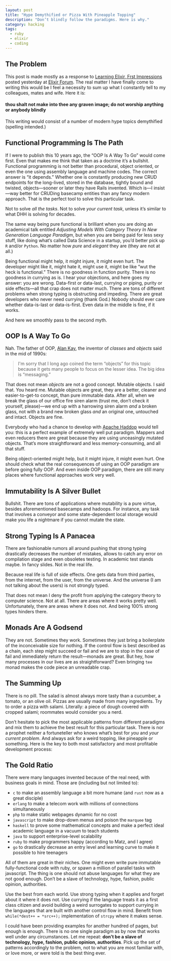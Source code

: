```yaml
---
layout: post
title: "Hype Demythified or Pizza With Pineapple Topping"
description: "Don’t blindly follow the paradigms. Here is why."
category: hacking
tags:
  - ruby
  - elixir
  - coding
---
```


## The Problem

This post is made mostly as a response to [Learning Elixir, Frst Impressions](https://elixirforum.com/t/learning-elixir-frst-impressions-plz-dont-kill-me) posted yesterday at [Elixir Forum](https://elixirforum.com). The real matter I have finally come to writing this would be I feel a necessity to sum up what I constantly tell to my colleagues, mates and wife. Here it is:

>
#### thou shalt not make into thee any graven image; do not worship anything or anybody blindly

This writing would consist of a number of modern hype topics demythified (spelling intended.)

## Functional Programming Is The Path

If I were to publish this 10 years ago, the “OOP Is A Way To Go” would come first. Even that makes me think that taken as a doctrine it’s a bullshit. Functional programming is not better than procedural, object oriented, or even the one using assembly language and machine codes. The correct answer is “it depends.” Whether one is constantly producing new CRUD endpoints for the long-lived, stored in the database, tightly bound and twisted, objects—sooner or later they have Rails invented. Which is—I insist—way better for CRUDing basecamp entities than any fancy modern approach. That is the perfect tool to solve this particular task.

Not to solve _all the tasks_. Not to solve _your current task_, unless it’s similar to what DHH is solving for decades.

The same way being pure functional is brilliant when you are doing an academical talk entitled _Adjusting Models With Category Theory In New Generation Language Paradigm_, but when you are being paid for less sexy stuff, like doing what’s called Data Science in a startup, you’d better pick up `R` and/or `Python`. No matter how _pure_ and _elegant_ they are (they are not at all.)

Being functional might help, it might injure, it might even hurt. The developer might like it, might hate it, might use it, might be like “wut the heck is functional.” There is no goodness in function purity. There is no goodness in currying as is. I hear your objections, and here goes my answer: you are wrong. Data-first or data-last, currying or piping, purity or side effects—all that crap does not matter much. There are tons of different problems when strong typing is obstructing and impeding. There are great developers who never need currying (thank God.) Nobody should ever care whether data-is-last or data-is-first. Even data in the middle is fine, if it works.

And here we smoothly pass to the second myth.

## OOP Is A Way To Go

Nah. The father of OOP, [Alan Kay](https://en.wikipedia.org/wiki/Alan_Kay), the inventor of _classes_ and _objects_ said in the mid of 1990s:

> I'm sorry that I long ago coined the term “objects” for this topic because it gets many people to focus on the lesser idea. The big idea is “messaging.”

That does not mean _objects_ are not a good concept. Mutable objects. I said that. You heard me. Mutable objects are great, they are a better, cleaner and easier-to-get-to concept, than pure immutable data. After all, when we break the glass of our office fire siren alarm (trust me, don’t check it yourself, please)—we end up with a harrowing siren alarm _and_ a broken glass, not with a brand new broken glass _and_ an original one, untouched and intact. Objects are fine.

Everybody who had a chance to develop with [Apache Haddop](https://en.wikipedia.org/wiki/Apache_Hadoop) would tell you: this is a perfect example of extremely well put paradigm. Mappers and even reducers there are great because they are using unceasingly mutated objects. That’s more straightforward and less memory-consuming, and all that stuff.

Being object-oriented might help, but it might injure, it might even hurt. One should check what the real consequences of using an OOP paradigm are before going fully OOP. And even inside OOP paradigm, there are still many places where functional approaches work very well.

## Immutability Is A Silver Bullet

Bullshit. There are tons of applications where mutability is a pure virtue, besides aforementioned basecamps and hadoops. For instance, any task that involves a conveyor and some state-dependent local storage would make you life a nightmare if you cannot mutate the state.

## Strong Typing Is A Panacea

There are fashionable rumors all around pushing that strong typing drastically decreases the number of mistakes, allows to catch any error on compilation stage and even obsoletes testing. In academic test stands maybe. In fancy slides. Not in the real life.

Because real life is full of side effects. One gets data from third parties, from the internet, from the user, from the universe. And the universe (I am not talking about the users) is not strongly typed.

That does not mean I deny the profit from applying the category theory to computer science. Not at all. There are areas where it works pretty well. Unfortunately, there are areas where it does not. And being 100% strong types hinders there.

## Monads Are A Godsend

They are not. Sometimes they work. Sometimes they just bring a boilerplate of the inconceivable size for nothing. If the control flow is best described as a chain, each step might succeed or fail and we are to stop in the case of fail and immediately return the result—monads are great. But hey, how many processes in our lives are as straightforward? Even bringing `tee` monad makes the code piece an unreadable crap.

## The Summing Up

There is no pill. The salad is almost always more tasty than a cucumber, a tomato, or an olive oil. Pizzas are usually made from many ingredients. Try to order a pizza with salami. Literally: a piece of dough covered with cropped salami; roommates would consider you a nerd.

Don’t hesitate to pick the most applicable patterns from different paradigms and mix them to achieve the best result for this particular task. There is nor a prophet neither a fortuneteller who knows what’s best for _you_ and _your current problem_. And always ask for a weird topping, like pineapple or something. Here is the key to both most satisfactory and most profitable development process:

## The Gold Ratio

There were many languages invented because of the real need, with business goals in mind. Those are (including but not limited to):

- `c` to make an assembly language a bit more humane (and `rust` now as a great disciple)
- `erlang` to make a telecom work with millions of connections simultaneously
- `php` to make static webpages dynamic for no cost
- `javascript` to make drop-down menus and poison the `marquee` tag
- `haskell` to prove some mathematical concepts and make a perfect ideal academic language in a vacuum to teach students
- `java` to support enterprise-level scalability
- `ruby` to make programmers happy (according to Matz, and I agree)
- `go` to drastically decrease an entry level and learning curve to make it possible to hire teenagers

All of them are great in their niches. One might even write pure immutable fully-functional code with ruby, or spawn a million of parallel tasks with javascript. The thing is one should not abuse languages for what they are not good enough. Don’t be a slave of technology, hype, fashion, public opinion, authorities.

Use the best from each world. Use strong typing when it applies and forget about it where it does not. Use currying if the language treats it as a first class citizen and avoid building a weird surrogates to support currying in the languages that are built with another control flow in mind. Benefit from `while(*dest++ = *src++);` implementation of `strcpy` where it makes sense.

I could have been providing examples for another hundred of pages, but enough is enough. There is no one single paradigm as by now that works well under any circumstances. Let me repeat: **don’t be a slave of technology, hype, fashion, public opinion, authorities**. Pick up the set of patterns accordingly to the problem, not to what you are most familiar with, or love more, or were told is the best thing ever.

